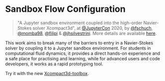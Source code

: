# Sandbox Flow Configuration

> "A Jupyter sandbox environment coupled into the high-order Navier-Stokes solver Xcompact3d", at [@JupyterCon](https://twitter.com/JupyterCon) 2020, by [@fschuch](https://github.com/fschuch), [@momba98](https://github.com/momba98), [@filipi](https://github.com/filipi) & [@jhsilvestrini](https://twitter.com/jhsilvestrini). More details are available [here](https://www.fschuch.com/en/publication/2020-jupytercon/).

This work aims to break many of the barriers to entry in a Navier-Stokes solver by coupling it to a Jupyter sandbox environment. For students in computational fluid dynamics, it provides a direct hands-on experience and a safe place for practising and learning, while for advanced users and code developers, it works as a rapid prototyping tool.

Try it with the new [Xcompact3d-toolbox](https://github.com/fschuch/xcompact3d_toolbox).
